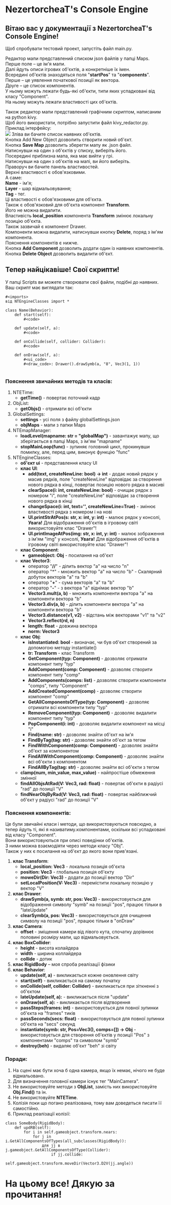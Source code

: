 # NezertorcheaT's Console Engine

## Вітаю вас у документації з NezertorcheaT's Console Engine!

Щоб спробувати тестовий проект, запустіть файл main.py.  
  
Редактор мапи представлений списком json файлів у папці Maps.  
Перше поле – це ім'я мапи.  
Далі йдуть описи ігрових об'єктів, а конкретніше їх імен.  
Всередині об'єктів знаходяться поля "**startPos**" та "**components**".  
Перше – це уявлення початкової позиції як вектора.  
Друге – це список компонентів.  
У ньому можуть лежати будь-які об'єкти, типи яких успадковані від класу "Component".  
На ньому можуть лежати властивості цих об'єктів.  
  
Також редактор мапи представлений графічним скриптом, написаним на python kivy.  
Щоб його використати, потрібно запустити файл kivy_redactor.py.  
Приклад інтерфейсу:  
![](https://github.com/Grisha06/NezertorcheaT-Console-Engine/blob/main/README_images/image.jpg?raw=true)
Зліва ви бачите список наявних об'єктів.  
Кнопка Add New Object дозволить створити новий об'єкт.  
Кнопка **Save Map** дозволить зберегти мапу як .json файл.  
Натиснувши на один з об'єктів у списку, виберіть його.  
Посередині приблизна мапа, яка має вийти у грі.  
Натиснувши на один з об'єктів на мапі, ви його виберіть.  
Праворуч ви бачите панель властивостей.  
Верхні властивості є обов'язковими.  
А саме:  
**Name** - ім'я;  
**Layer** - шар відмальовування;  
**Tag** - тег.  
Ці властивості є обов'язковими для об'єкта.  
Також є обов'язковий для об'єкта компонент **Transform**.  
Його не можна видалити.  
Властивість **local_position** компонента **Transform** змінює локальну позицію об'єкта.  
Також зазвичай є компонент Drawer.  
Компоненти можна видалити, натиснувши кнопку **Delete**, поряд з ім'ям компонента.  
Пояснення компонентів є нижче.  
Кнопка **Add Component** дозволить додати один із наявних компонентів.  
Кнопка **Delete Object** дозволить видалити об'єкт.  

## Тепер найцікавіше! Свої скрипти!

У папці Scripts ви можете створювати свої файли, подібні до наявних. Ваш скрипт має виглядати так:  

````
#<imports>
від NTEngineClasses import *

class Name(Behavior):
    def start(self):
        #<code>
    
    def update(self, a):
        #<code>

    def onCollide(self, collider: Collider):
        #<code>

    def onDraw(self, a):
        #<ui_code>
        #<draw_code>: Drawer().drawSymb(a, "8", Vec3(1, 1))
        
````

### Пояснення звичайних методів та класів:

1. NTETime:
    - **getTime()** - повертає поточний кадр
2. ObjList:
    - **getObjs()** - отримати всі об'єкти
3. GlobalSettings:
    - **settings** - усі поля з файлу globalSettings.json
    - **objMaps** - мапи з папки Maps
4. NTEmapManager:
    - **loadLevel(mapname: str = "globalMap")** - завантажує мапу, що зберігається в папці Maps, з ім'ям "mapname"
    - **stopMainLoop(func)** - зупиняє головний цикл, прокинувши помилку, але, перед цим, виконує функцію "func"
5. NTEngineClasses:
    - **об'єкт ui** - представлення класу UI
    - **клас UI**:
        - **add(text, createNewLine: bool) -> int** - додає новий рядок у масив рядків, поле "createNewLine" відповідає за створення нового рядка в кінці, повертає позицію нового рядка в масиві
        - **clearSpace(i: int, createNewLine: bool)** - очищає рядок з номером "i", поле "createNewLine" відповідає за створення нового рядка в кінці
        - **changeSpace(i: int, text='', createNewLine=True)** - змінює властивості рядка з номером i на нові
        - **UI.printStrAtPos(s: str, x: int, y: int)** - малює рядок у консолі, **Увага!** Для відображення об'єктів в ігровому світі використовуйте клас "Drawer"!
        - **UI.printImageAtPos(img: str, x: int, y: int)** - малює зображення з ім'ям "img" у консолі, **Увага!** Для відображення об'єктів в ігровому світі використовуйте клас "Drawer"!
    - **клас Component**:
        - **gameobject: Obj** - посилання на об'єкт
    - **клас Vector3**:
        - оператор "**//**" - ділить вектор "a" на число "n"
        - оператор "*" - множить вектор "a" на число "b" - Скалярний добуток векторів "a" та "b"
        - оператор "**+**" - сума векторів "a" та "b"
        - оператор "**-**" - з вектора "a" віднімає вектор "b"
        - **Vector3.mult(a, b)** - множить компоненти вектора "a" на компоненти вектора "b"
        - **Vector3.div(a, b)** - ділить компоненти вектора "a" на компоненти вектора "b"
        - **Vector3.distance(v1, v2)** - відстань між векторами "v1" та "v2"
        - **Vector3.reflect(rd, n)**
        - **length: float** - довжина вектора
        - **norm: Vector3**
    - **клас Obj**:
        - **isInstantiated: bool** - визначає, чи був об'єкт створений за допомогою методу instantiate()
        - **tr: Transform** - клас Transform
        - **GetComponent(typ: Component)** - дозволяє отримати компонент типу "typ"
        - **AddComponent(comp: Component)** - дозволяє створити компонент типу "comp"
        - **AddComponents(comps: list)** - дозволяє створити компоненти "comps", типу "Component"
        - **AddCreatedComponent(comp)** - дозволяє створити компонент "comp"
        - **GetAllComponentsOfType(typ: Component)** - дозволяє отримати всі компоненти типу "typ"
        - **RemoveComponent(typ: Component)** - дозволяє видалити компонент типу "typ"
        - **PopComponent(i: int)** - дозволяє видалити компонент на місці "i"
        - **Find(name: str)** - дозволяє знайти об'єкт на ім'я
        - **FindByTag(tag: str)** - дозволяє знайти об'єкт за тегом
        - **FindWithComponent(comp: Component)** - дозволяє знайти об'єкт за компонентом
        - **FindAllWithComponent(comp: Component)** - дозволяє знайти всі об'єкти з компонентом
        - **FindAllByTag(tag: str)** - дозволяє знайти всі об'єкти з тегом
    - **clamp(num, min_value, max_value)** - найпростіше обмеження змінної
    - **findAllObjsAtRad(V: Vec3, rad: float)** - повертає об'єкти в радіусі "rad" до позиції "V"
    - **findNearObjByRad(V: Vec3, rad: float)** - повертає найближчий об'єкт у радіусі "rad" до позиції "V"

### Пояснення компонентів:

Це були звичайні класи і методи, що використовуються повсюдно, а тепер йдуть ті, які я називатиму.компонентами, оскільки всі успадковані від класу "Component".  
Вони використовуються при описі поведінки об'єктів.  
З ними можна взаємодіяти через методи класу "Obj".  
Також у них є посилання на об'єкт до якого вони прив'язані.  

1. **клас Transform**:
    - **local_position: Vec3** - локальна позиція об'єкта
    - **position: Vec3** - глобальна позиція об'єкту
    - **moweDir(Dir: Vec3)** - додати до позиції вектор "Dir"
    - **setLocalPosition(V: Vec3)** - перемістити локальну позицію у вектор "V"
2. **клас Drawer**:
    - **drawSymb(a, symb: str, pos: Vec3)** - використовується для відображення символу "symb" на позиції "pos", працює тільки в "lateUpdate"
    - **clearSymb(a, pos: Vec3)** - використовується для очищення символу на позиції "pos", працює тільки в "onDraw"
3. **клас Camera**:
    - **offset** - зміщення камери від лівого кута, спочатку дорівнює половині розміру мапи, що відмальовується.
4. **клас BoxCollider**:
    - **height** - висота колайдера
    - **width** - ширина коллайдера
    - **collide** - дотик
5. **клас RigidBody** – моя спроба реалізації фізики
6. **клас Behavior**:
    - **update(self, a)** - викликається кожне оновлення світу
    - **start(self)** - викликається на самому початку
    - **onCollide(self, collider: Collider)** - викликається при зіткненні з об'єктом
    - **lateUpdate(self, a):** - викликається після "update"
    - **onDraw(self, a):** - викликається після відтворення
    - **passSteps(frames: int)** - використовується для повної зупинки об'єкта на "frames" тиків
    - **passSeconds(secs: float)** - використовується для повної зупинки об'єкта на "secs" секунд
    - **instantiate(symb: str, Pos=Vec3(), comps=[]) -> Obj** - використовується для створення об'єктів у позиції "Pos" з компонентами "comps" та символом "symb"
    - **destroy(beh)** - видаляє об'єкт "beh" зі світу

### Поради:

1. На сцені має бути хоча б одна камера, якщо їх немає, нічого не буде відмальовано.   
2. Для визначення головної камери існує тег "MainCamera".   
3. Не використовуйте методи з **ObjList**, замість них використовуйте **Obj.Find()** та ін.   
4. Не використовуйте **NTETime**.   
5. Колізія поки що погано реалізована, тому вам доведеться писати її самостійно.   
7. Приклад реалізації колізії:   
````
class SomeBody(RigidBody):
    def updRB(self):
        for i in self.gameobject.transform.nears:
            for j in i.GetAllComponentsOfTypes(all_subclasses(RigidBody)):
                для jj в j.gameobject.GetAllComponentsOfType(Collider):
                    if jj.collide:
                        self.gameobject.transform.moveDir(Vector3.D2V(jj.angle))
````

# На цьому все! Дякую за прочитання!
